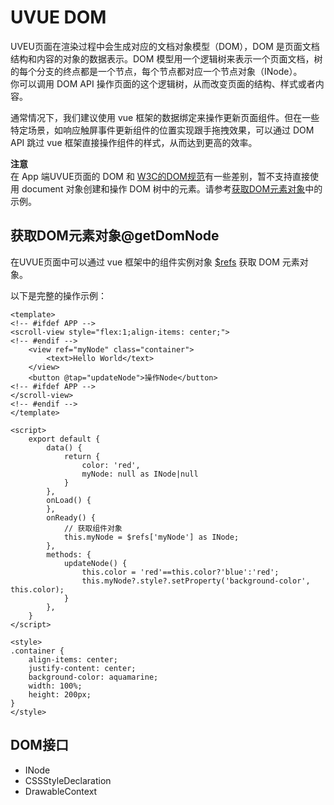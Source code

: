 # UVUE DOM  
UVEU页面在渲染过程中会生成对应的文档对象模型（DOM），DOM 是页面文档结构和内容的对象的数据表示。DOM 模型用一个逻辑树来表示一个页面文档，树的每个分支的终点都是一个节点，每个节点都对应一个节点对象（INode）。  
你可以调用 DOM API 操作页面的这个逻辑树，从而改变页面的结构、样式或者内容。  

通常情况下，我们建议使用 vue 框架的数据绑定来操作更新页面组件。但在一些特定场景，如响应触屏事件更新组件的位置实现跟手拖拽效果，可以通过 DOM API 跳过 vue 框架直接操作组件的样式，从而达到更高的效率。

**注意**  
在 App 端UVUE页面的 DOM 和 [W3C的DOM规范](https://www.w3.org/DOM/?spm=a2c7j.-zh-docs-api-weex-variable.0.0.2a5537c6FrgbYp)有一些差别，暂不支持直接使用 document 对象创建和操作 DOM 树中的元素。请参考[获取DOM元素对象](#getDomNode)中的示例。


## 获取DOM元素对象@getDomNode  
在UVUE页面中可以通过 vue 框架中的组件实例对象 [$refs](https://uniapp.dcloud.net.cn/tutorial/vue3-api.html#%E5%AE%9E%E4%BE%8B-property) 获取 DOM 元素对象。  

以下是完整的操作示例：  
```
<template>
<!-- #ifdef APP -->
<scroll-view style="flex:1;align-items: center;">
<!-- #endif -->
	<view ref="myNode" class="container">
		<text>Hello World</text>
	</view>
	<button @tap="updateNode">操作Node</button>
<!-- #ifdef APP -->
</scroll-view>
<!-- #endif -->
</template>

<script>
	export default {
		data() {
			return {
				color: 'red',
				myNode: null as INode|null
			}
		},
		onLoad() {
		},
		onReady() {
			// 获取组件对象  
			this.myNode = $refs['myNode'] as INode;
		},
		methods: {
			updateNode() {
				this.color = 'red'==this.color?'blue':'red';
				this.myNode?.style?.setProperty('background-color', this.color);
			}
		},
	}
</script>

<style>
.container {
	align-items: center;
	justify-content: center;
	background-color: aquamarine;
	width: 100%;
	height: 200px;
}
</style>
```


## DOM接口  
- INode  
- CSSStyleDeclaration  
- DrawableContext  

